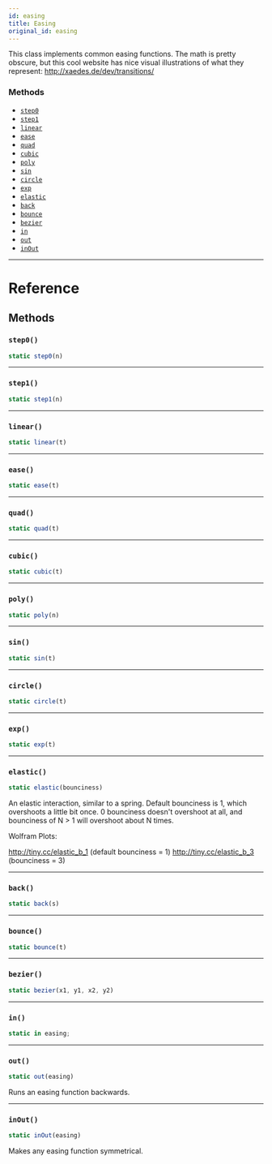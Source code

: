 ```yaml
---
id: easing
title: Easing
original_id: easing
---
```


This class implements common easing functions. The math is pretty obscure, but this cool website has nice visual illustrations of what they represent: http://xaedes.de/dev/transitions/

### Methods

- [`step0`](easing.md#step0)
- [`step1`](easing.md#step1)
- [`linear`](easing.md#linear)
- [`ease`](easing.md#ease)
- [`quad`](easing.md#quad)
- [`cubic`](easing.md#cubic)
- [`poly`](easing.md#poly)
- [`sin`](easing.md#sin)
- [`circle`](easing.md#circle)
- [`exp`](easing.md#exp)
- [`elastic`](easing.md#elastic)
- [`back`](easing.md#back)
- [`bounce`](easing.md#bounce)
- [`bezier`](easing.md#bezier)
- [`in`](easing.md#in)
- [`out`](easing.md#out)
- [`inOut`](easing.md#inout)

---

# Reference

## Methods

### `step0()`

```jsx
static step0(n)
```

---

### `step1()`

```jsx
static step1(n)
```

---

### `linear()`

```jsx
static linear(t)
```

---

### `ease()`

```jsx
static ease(t)
```

---

### `quad()`

```jsx
static quad(t)
```

---

### `cubic()`

```jsx
static cubic(t)
```

---

### `poly()`

```jsx
static poly(n)
```

---

### `sin()`

```jsx
static sin(t)
```

---

### `circle()`

```jsx
static circle(t)
```

---

### `exp()`

```jsx
static exp(t)
```

---

### `elastic()`

```jsx
static elastic(bounciness)
```

An elastic interaction, similar to a spring. Default bounciness is 1, which overshoots a little bit once. 0 bounciness doesn't overshoot at all, and bounciness of N > 1 will overshoot about N times.

Wolfram Plots:

http://tiny.cc/elastic_b_1 (default bounciness = 1) http://tiny.cc/elastic_b_3 (bounciness = 3)

---

### `back()`

```jsx
static back(s)
```

---

### `bounce()`

```jsx
static bounce(t)
```

---

### `bezier()`

```jsx
static bezier(x1, y1, x2, y2)
```

---

### `in()`

```jsx
static in easing;
```

---

### `out()`

```jsx
static out(easing)
```

Runs an easing function backwards.

---

### `inOut()`

```jsx
static inOut(easing)
```

Makes any easing function symmetrical.

